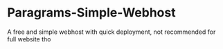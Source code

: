 # Paragrams-Simple-Webhost
A free and simple webhost with quick deployment, not recommended for full website tho
